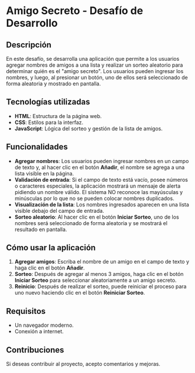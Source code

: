 # Amigo Secreto - Desafío de Desarrollo

## Descripción

En este desafío, se desarrolla una aplicación que permite a los usuarios agregar nombres de amigos a una lista y realizar un sorteo aleatorio para determinar quién es el "amigo secreto". Los usuarios pueden ingresar los nombres, y luego, al presionar un botón, uno de ellos será seleccionado de forma aleatoria y mostrado en pantalla.

## Tecnologías utilizadas

- **HTML**: Estructura de la página web.
- **CSS**: Estilos para la interfaz.
- **JavaScript**: Lógica del sorteo y gestión de la lista de amigos.

## Funcionalidades

- **Agregar nombres**: Los usuarios pueden ingresar nombres en un campo de texto y, al hacer clic en el botón **Añadir**, el nombre se agrega a una lista visible en la página.
- **Validación de entrada**: Si el campo de texto está vacío, posee números o caracteres especiales, la aplicación mostrará un mensaje de alerta pidiendo un nombre válido.
                             El sistema NO reconoce las mayúsculas y minúsculas por lo que no se pueden colocar nombres duplicados.
- **Visualización de la lista**: Los nombres ingresados aparecen en una lista visible debajo del campo de entrada.
- **Sorteo aleatorio**: Al hacer clic en el botón **Iniciar Sorteo**, uno de los nombres será seleccionado de forma aleatoria y se mostrará el resultado en pantalla.

## Cómo usar la aplicación

1. **Agregar amigos**: Escriba el nombre de un amigo en el campo de texto y haga clic en el botón **Añadir**.
2. **Sorteo**: Después de agregar al menos 3 amigos, haga clic en el botón **Iniciar Sorteo** para seleccionar aleatoriamente a un amigo secreto.
3. **Reinicio**: Después de realizar el sorteo, puede reiniciar el proceso para uno nuevo haciendo clic en el botón **Reiniciar Sorteo**.

## Requisitos

- Un navegador moderno.
- Conexión a internet.

## Contribuciones

Si deseas contribuir al proyecto, acepto comentarios y mejoras.